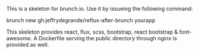 This is a skeleton for brunch.io. Use it by issueing the following command:

  brunch new gh:jeffrydegrande/reflux-after-brunch yourapp

This skeleton provides react, flux, scss, bootstrap, react bootstrap & font-awesome.
A Dockerfile serving the public directory through nginx is provided as well.

